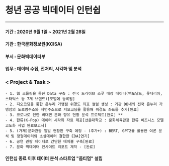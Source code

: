 # 청년 공공 빅데이터 인턴쉽
***
#### 기간 : 2020년 9월 1일 ~ 2021년 2월 28일
#### 기관 : 한국문화정보원(KCISA)
#### 부서 : 문화빅데이터부<br>
#### 업무 : 데이터 수집, 전처리, 시각화 및 분석

### < Project & Task >
    - 1. 웹 크롤링을 통한 Data 구축 : 전국 드라이브 스루 매장 데이터(맥도날드, 롯데리아, 스타벅스 등 7개 브랜드)[포털에 등록됨]
    - 2. 지오코딩을 통한 온누리 가맹점 위경도 좌표 컬럼 생성 : 기관 DB내의 전국 온누리 가맹점의 도로명주소와 지번주소으로 지오코딩을 활용해 위경도 좌표를 추가[완료]
    - 3. 코로나로 인한 비대면 문화 향유 현황 분석 프로젝트[완료] **
    - 4. 한류(K-Pop) 데이터 시각화 자료 제공[선문대학교 : 문화체육관광 한류 비즈니스 모델 고도화 사업 완료보고서]
    - 5. (가제)문화관광 일일 현황판 구축 예정 - (추가+) : BERT, GPT2를 활용한 여론 분석 및 정형데이터와 소셜데이터 결합한 EDA[연기]
    - 6. 공연 관람 데이터로 간단한 테이블 구축[완료]
    - 7. 문화 빅데이터 인사이트 리포트 제작 - [완료]

#### 인턴십 종료 이후 데이터 분석 스타트업 "옵티멈" 설립
